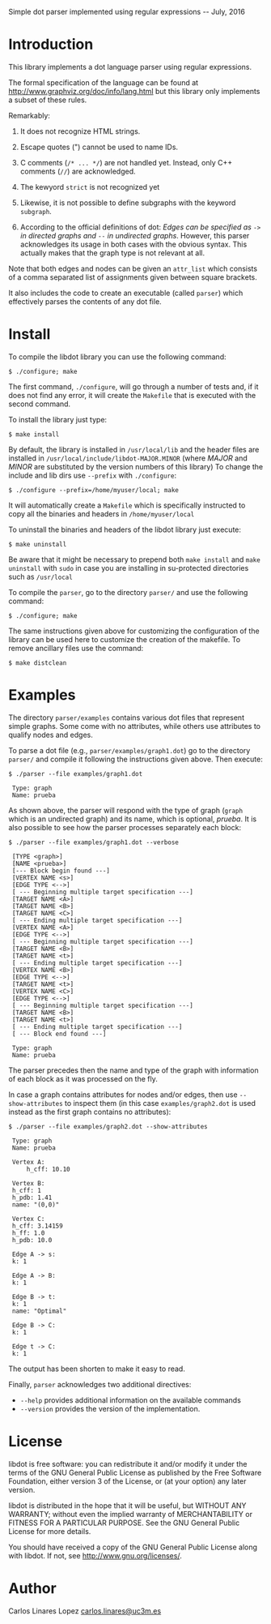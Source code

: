Simple dot parser implemented using regular expressions -- July, 2016


# Introduction #

This library implements a dot language parser using regular
expressions.

The formal specification of the language can be found at
http://www.graphviz.org/doc/info/lang.html but this library only
implements a subset of these rules.

Remarkably:

1. It does not recognize HTML strings.
2. Escape quotes (\") cannot be used to name IDs.
3. C comments (`/* ... */`) are not handled yet. Instead, only C++
comments (`//`) are acknowledged.
4. The kewyord `strict` is not recognized yet
5. Likewise, it is not possible to define subgraphs with the keyword
`subgraph`.

6. According to the official definitions of dot: *Edges can be
specified as `->` in directed graphs and `--` in undirected
graphs*. However, this parser acknowledges its usage in both cases
with the obvious syntax. This actually makes that the graph type is
not relevant at all.

Note that both edges and nodes can be given an `attr_list` which
consists of a comma separated list of assignments given between square
brackets.

It also includes the code to create an executable (called `parser`)
which effectively parses the contents of any dot file.


# Install #

To compile the libdot library you can use the following command:

    $ ./configure; make

The first command, `./configure`, will go through a number of tests
and, if it does not find any error, it will create the `Makefile` that
is executed with the second command.

To install the library just type:

    $ make install

By default, the library is installed in `/usr/local/lib` and the
header files are installed in `/usr/local/include/libdot-MAJOR.MINOR`
(where *MAJOR* and *MINOR* are substituted by the version numbers of
this library) To change the include and lib dirs use `--prefix` with
`./configure`:

    $ ./configure --prefix=/home/myuser/local; make

It will automatically create a `Makefile` which is specifically
instructed to copy all the binaries and headers in
`/home/myuser/local`

To uninstall the binaries and headers of the libdot library just
execute:

    $ make uninstall

Be aware that it might be necessary to prepend both `make
install` and `make uninstall` with `sudo` in case you are installing
in su-protected directories such as `/usr/local`

To compile the `parser`, go to the directory `parser/` and use the
following command:

    $ ./configure; make

The same instructions given above for customizing the configuration of
the library can be used here to customize the creation of the
makefile. To remove ancillary files use the command:

    $ make distclean


# Examples #

The directory `parser/examples` contains various dot files that
represent simple graphs. Some come with no attributes, while others
use attributes to qualify nodes and edges.

To parse a dot file (e.g., `parser/examples/graph1.dot`) go to the
directory `parser/` and compile it following the instructions given
above. Then execute:

    $ ./parser --file examples/graph1.dot

     Type: graph
     Name: prueba

As shown above, the parser will respond with the type of graph
(`graph` which is an undirected graph) and its name, which is
optional, *prueba*. It is also possible to see how the parser
processes separately each block:

    $ ./parser --file examples/graph1.dot --verbose

     [TYPE <graph>]
     [NAME <prueba>]
     [--- Block begin found ---]
     [VERTEX NAME <s>]
     [EDGE TYPE <-->]
     [ --- Beginning multiple target specification ---]
     [TARGET NAME <A>]
     [TARGET NAME <B>]
     [TARGET NAME <C>]
     [ --- Ending multiple target specification ---]
     [VERTEX NAME <A>]
     [EDGE TYPE <-->]
     [ --- Beginning multiple target specification ---]
     [TARGET NAME <B>]
     [TARGET NAME <t>]
     [ --- Ending multiple target specification ---]
     [VERTEX NAME <B>]
     [EDGE TYPE <-->]
     [TARGET NAME <t>]
     [VERTEX NAME <C>]
     [EDGE TYPE <-->]
     [ --- Beginning multiple target specification ---]
     [TARGET NAME <B>]
     [TARGET NAME <t>]
     [ --- Ending multiple target specification ---]
     [ --- Block end found ---]

     Type: graph
     Name: prueba
    
The parser precedes then the name and type of the graph with
information of each block as it was processed on the fly.

In case a graph contains attributes for nodes and/or edges, then use
`--show-attributes` to inspect them (in this case
`examples/graph2.dot` is used instead as the first graph contains no
attributes):

    $ ./parser --file examples/graph2.dot --show-attributes

     Type: graph
     Name: prueba
    
     Vertex A:
    	 h_cff: 10.10

     Vertex B:
	 h_cff: 1
	 h_pdb: 1.41
	 name: "(0,0)"

     Vertex C:
	 h_cff: 3.14159
	 h_ff: 1.0
	 h_pdb: 10.0

     Edge A -> s:
	 k: 1

     Edge A -> B:
	 k: 1

     Edge B -> t:
	 k: 1
	 name: "Optimal"

     Edge B -> C:
	 k: 1

     Edge t -> C:
	 k: 1

The output has been shorten to make it easy to read.

Finally, `parser` acknowledges two additional directives:

* `--help` provides additional information on the available commands
* `--version` provides the version of the implementation.


# License #

libdot is free software: you can redistribute it and/or modify it
under the terms of the GNU General Public License as published by the
Free Software Foundation, either version 3 of the License, or (at your
option) any later version.

libdot is distributed in the hope that it will be useful, but
WITHOUT ANY WARRANTY; without even the implied warranty of
MERCHANTABILITY or FITNESS FOR A PARTICULAR PURPOSE.  See the GNU
General Public License for more details.

You should have received a copy of the GNU General Public License
along with libdot.  If not, see <http://www.gnu.org/licenses/>.


# Author #

Carlos Linares Lopez <carlos.linares@uc3m.es>

